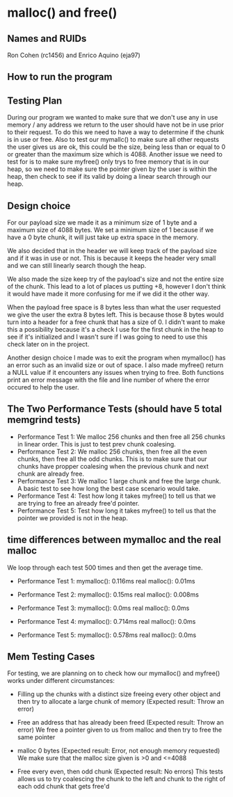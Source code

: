 malloc() and free()
===================

## Names and RUIDs

Ron Cohen (rc1456) and Enrico Aquino (eja97)

## How to run the program


## Testing Plan
During our program we wanted to make sure that we don't use any in use memory / any address we return to the user should have not be in use prior to their request. To do this we need to have a way to determine if the chunk is in use or free. Also to test our mymallc() to make sure all other requests the user gives us are ok, this could be the size, being less than or equal to 0 or greater than the maximum size which is 4088. Another issue we need to test for is to make sure myfree() only trys to free memory that is in our heap, so we need to make sure the pointer given by the user is within the heap, then check to see if its valid by doing a linear search through our heap.

## Design choice
For our payload size we made it as a minimum size of 1 byte and a maximum size of 4088 bytes. We set a minimum size of 1 because if we have a 0 byte chunk, it will just take up extra space in the memory.

We also decided that in the header we will keep track of the payload size and if it was in use or not. This is because it keeps the header very small and we can still linearly search though the heap.

We also made the size keep try of the payload's size and not the entire size of the chunk. This lead to a lot of places us putting +8, however I don't think it would have made it more confusing for me if we did it the other way.

When the payload free space is 8 bytes less than what the user requested we give the user the extra 8 bytes left. This is because those 8 bytes would turn into a header for a free chunk that has a size of 0. I didn't want to make this a possibility because it's a check I use for the first chunk in the heap to see if it's initialized and I wasn't sure if I was going to need to use this check later on in the project.

Another design choice I made was to exit the program when mymalloc() has an error such as an invalid size or out of space. I also made myfree() return a NULL value if it encounters any issues when trying to free. Both functions print an error message with the file and line number of where the error occured to help the user.

## The Two Performance Tests (should have 5 total memgrind tests)
- Performance Test 1:
    We malloc 256 chunks and then free all 256 chunks in linear order. 
    This is just to test prev chunk coalesing.
- Performance Test 2:
    We malloc 256 chunks, then free all the even chunks, then free all the odd chunks.
    This is to make sure that our chunks have propper coalesing when the previous chunk and next chunk are already free.
- Performance Test 3: 
    We malloc 1 large chunk and free the large chunk.
    A basic test to see how long the best case scenario would take.
- Performance Test 4:
    Test how long it takes myfree() to tell us that we are trying to free an already free'd pointer.
- Performance Test 5:
    Test how long it takes myfree() to tell us that the pointer we provided is not in the heap.

## time differences between mymalloc and the real malloc
We loop through each test 500 times and then get the average time.
- Performance Test 1:
    mymalloc(): 0.116ms
    real malloc(): 0.01ms

- Performance Test 2:
    mymalloc(): 0.15ms
    real malloc(): 0.008ms

- Performance Test 3:
    mymalloc(): 0.0ms
    real malloc(): 0.0ms

- Performance Test 4:
    mymalloc(): 0.714ms
    real malloc(): 0.0ms

- Performance Test 5:
    mymalloc(): 0.578ms
    real malloc(): 0.0ms

## Mem Testing Cases
For testing, we are planning on to check how our mymalloc() and myfree() works under different circumstances:

- Filling up the chunks with a distinct size freeing every other object and then
    try to allocate a large chunk of memory (Expected result: Throw an error)

- Free an address that has already been freed (Expected result: Throw an error)
    We free a pointer given to us from malloc and then try to free the same pointer

- malloc 0 bytes (Expected result: Error, not enough memory requested)
    We make sure that the malloc size given is >0 and <=4088

- Free every even, then odd chunk (Expected result: No errors)
    This tests allows us to try coalescing the chunk to the left and chunk to the right of each odd chunk that gets free'd